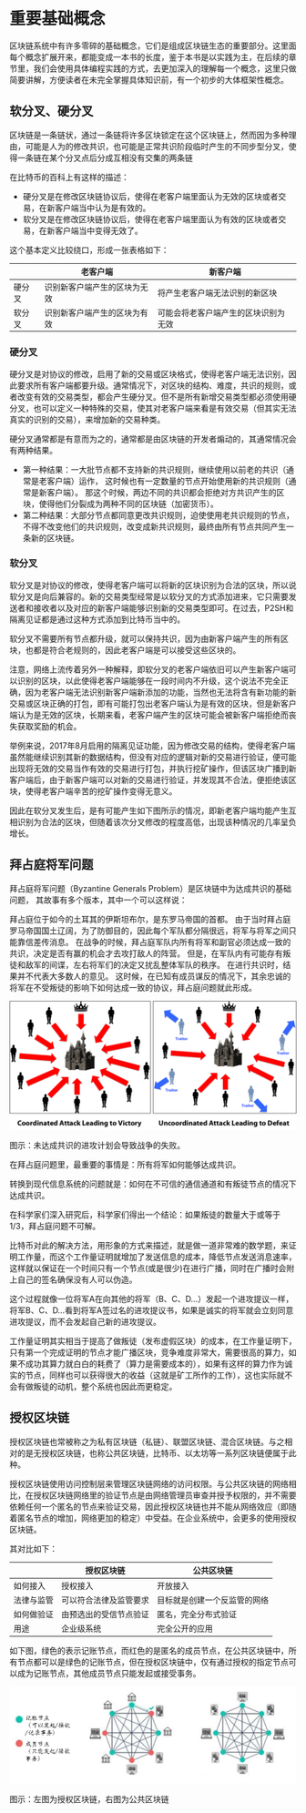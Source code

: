 # 重要基础概念

区块链系统中有许多零碎的基础概念，它们是组成区块链生态的重要部分。这里面每个概念扩展开来，都能变成一本书的长度，鉴于本书是以实践为主，在后续的章节里，我们会使用具体编程实践的方式，去更加深入的理解每一个概念，这里只做简要讲解，方便读者在未完全掌握具体知识前，有一个初步的大体框架性概念。

## 软分叉、硬分叉

区块链是一条链状，通过一条链将许多区块锁定在这个区块链上，然而因为多种理由，可能是人为的修改共识，也可能是正常共识阶段临时产生的不同步型分叉，使得一条链在某个分叉点后分成互相没有交集的两条链

在比特币的百科上有这样的描述：

- 硬分叉是在修改区块链协议后，使得在老客户端里面认为无效的区块或者交易，在新客户端当中认为是有效的。
- 软分叉是在修改区块链协议后，使得在老客户端里面认为有效的区块或者交易，在新客户端当中变得无效了。

这个基本定义比较绕口，形成一张表格如下：

|        | 老客户端                     | 新客户端                             |
| ---    | ---                          | ---                                  |
| 硬分叉 | 识别新客户端产生的区块为无效 | 将产生老客户端无法识别的新区块       |
| 软分叉 | 识别新客户端产生的区块为有效 | 可能会将老客户端产生的区块识别为无效 |

### 硬分叉

硬分叉是对协议的修改，启用了新的交易或区块格式，使得老客户端无法识别，因此要求所有客户端都要升级。通常情况下，对区块的结构、难度，共识的规则，或者改变有效的交易类型，都会产生硬分叉。但不是所有新增交易类型都必须使用硬分叉，也可以定义一种特殊的交易，使其对老客户端来看是有效交易（但其实无法真实的识别的交易），来增加新的交易种类。

硬分叉通常都是有意而为之的，通常都是由区块链的开发者煽动的，其通常情况会有两种结果。

- 第一种结果：一大批节点都不支持新的共识规则，继续使用以前老的共识（通常是老客户端）运作，
  这时候也有一定数量的节点开始使用新的共识规则（通常是新客户端）。
  那这个时候，两边不同的共识都会拒绝对方共识产生的区块，使得他们分裂成为两种不同的区块链（加密货币）。
- 第二种结果：大部分节点都同意更改共识规则，迫使使用老共识规则的节点，
  不得不改变他们的共识规则，改变成新共识规则，最终由所有节点共同产生一条新的区块链。

### 软分叉

软分叉是对协议的修改，使得老客户端可以将新的区块识别为合法的区块，所以说软分叉是向后兼容的。新的交易类型经常是以软分叉的方式添加进来，它只需要发送者和接收者以及对应的新客户端能够识别新的交易类型即可。在过去，P2SH和隔离见证都是通过这种方式添加到比特币当中的。

软分叉不需要所有节点都升级，就可以保持共识，因为由新客户端产生的所有区块，也都是符合老规则的，因此老客户端是可以接受这些区块的。

注意，网络上流传着另外一种解释，即软分叉的老客户端依旧可以产生新客户端可以识别的区块，以此使得老客户端能够在一段时间内不升级，这个说法不完全正确，因为老客户端无法识别新客户端新添加的功能，当然也无法将含有新功能的新交易或区块正确的打包，即有可能打包出老客户端认为是有效的区块，但是新客户端认为是无效的区块，长期来看，老客户端产生的区块可能会被新客户端拒绝而丧失获取奖励的机会。

举例来说，2017年8月启用的隔离见证功能，因为修改交易的结构，使得老客户端虽然能继续识别其新的数据结构，但没有对应的逻辑对新的交易进行验证，便可能出现将无效的交易当作有效的交易进行打包，并执行挖矿操作，但该区块广播到新客户端后，由于新客户端可以对新的交易进行验证，并发现其不合法，便拒绝该区块，使得老客户端辛苦的挖矿操作变得无意义。

因此在软分叉发生后，是有可能产生如下图所示的情况，即新老客户端均能产生互相识别为合法的区块，但随着该次分叉修改的程度高低，出现该种情况的几率呈负增长。

## 拜占庭将军问题

拜占庭将军问题（Byzantine Generals Problem）是区块链中为达成共识的基础问题，
其故事有多个版本，其中一个可以这样说：

拜占庭位于如今的土耳其的伊斯坦布尔，是东罗马帝国的首都。
由于当时拜占庭罗马帝国国土辽阔，为了防御目的，因此每个军队都分隔很远，将军与将军之间只能靠信差传消息。
在战争的时候，拜占庭军队内所有将军和副官必须达成一致的共识，决定是否有赢的机会才去攻打敌人的阵营。
但是，在军队内有可能存有叛徒和敌军的间谍，左右将军们的决定又扰乱整体军队的秩序。
在进行共识时，结果并不代表大多数人的意见。
这时候，在已知有成员谋反的情况下，其余忠诚的将军在不受叛徒的影响下如何达成一致的协议，拜占庭问题就此形成。

![](_images/1/image42.png)

图示：未达成共识的进攻计划会导致战争的失败。

在拜占庭问题里，最重要的事情是：所有将军如何能够达成共识。

转换到现代信息系统的问题就是：如何在不可信的通信通道和有叛徒节点的情况下达成共识。

在科学家们深入研究后，科学家们得出一个结论：如果叛徒的数量大于或等于1/3，拜占庭问题不可解。

比特币对此的解决方法，用形象的方式来描述，就是做一道非常难的数学题，来证明工作量，而这个工作量证明就增加了发送信息的成本，降低节点发送消息速率，这样就以保证在一个时间只有一个节点(或是很少)在进行广播，同时在广播时会附上自己的签名确保没有人可以伪造。

这个过程就像一位将军A在向其他的将军（B、C、D…）发起一个进攻提议一样，将军B、C、D…看到将军A签过名的进攻提议书，如果是诚实的将军就会立刻同意进攻提议，而不会发起自己新的进攻提议。

工作量证明其实相当于提高了做叛徒（发布虚假区块）的成本，在工作量证明下，只有第一个完成证明的节点才能广播区块，竞争难度非常大，需要很高的算力，如果不成功其算力就白白的耗费了（算力是需要成本的），如果有这样的算力作为诚实的节点，同样也可以获得很大的收益（这就是矿工所作的工作），这也实际就不会有做叛徒的动机，整个系统也因此而更稳定。

## 授权区块链

授权区块链也常被称之为私有区块链（私链）、联盟区块链、混合区块链。与之相对的是无授权区块链，也称公共区块链，比特币、以太坊等一系列区块链便属于此种。

授权区块链使用访问控制层来管理区块链网络的访问权限。与公共区块链的网络相比，在授权区块链网络里的验证节点是由网络管理员审查并授予权限的，并不需要依赖任何一个匿名的节点来验证交易，因此授权区块链也并不能从网络效应（即随着匿名节点的增加，网络更加的稳定）中受益。在企业系统中，会更多的使用授权区块链。

其对比如下：

 |            | 授权区块链             | 公共区块链                   |
 | ---        | ---                    | ---                          |
 | 如何接入   | 授权接入               | 开放接入                     |
 | 法律与监管 | 可以符合法律及监管要求 | 目标就是创建一个反监管的网络 |
 | 如何做验证 | 由预选出的受信节点验证 | 匿名，完全分布式验证         |
 | 用途       | 企业级系统             | 完全公开的应用               |

如下图，绿色的表示记账节点，而红色的是匿名的成员节点，在公共区块链中，所有节点都可以是绿色的记账节点，但在授权区块链中，仅有通过授权的指定节点可以成为记账节点，其他成员节点只能发起或接受事务。

![](_images/1/image43.png)

图示：左图为授权区块链，右图为公共区块链

